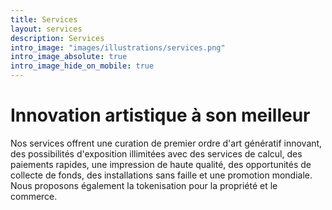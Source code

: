 ```yaml
---
title: Services
layout: services
description: Services
intro_image: "images/illustrations/services.png"
intro_image_absolute: true
intro_image_hide_on_mobile: true
---
```


# Innovation artistique à son meilleur

Nos services offrent une curation de premier ordre d'art génératif innovant, des possibilités d'exposition illimitées avec des services de calcul, des paiements rapides, une impression de haute qualité, des opportunités de collecte de fonds, des installations sans faille et une promotion mondiale. Nous proposons également la tokenisation pour la propriété et le commerce.
